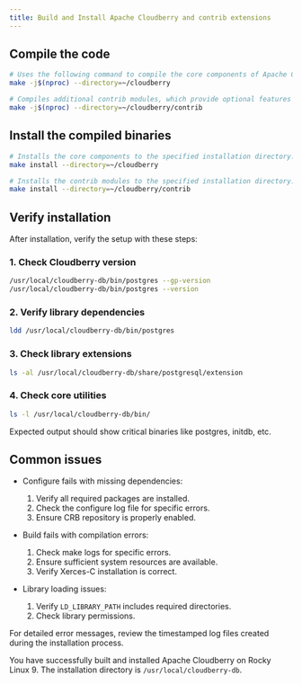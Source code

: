 ```yaml
---
title: Build and Install Apache Cloudberry and contrib extensions
---
```


## Compile the code

```bash
# Uses the following command to compile the core components of Apache Cloudberry:
make -j$(nproc) --directory=~/cloudberry

# Compiles additional contrib modules, which provide optional features and extensions:
make -j$(nproc) --directory=~/cloudberry/contrib
```

## Install the compiled binaries

```bash
# Installs the core components to the specified installation directory:
make install --directory=~/cloudberry

# Installs the contrib modules to the specified installation directory:
make install --directory=~/cloudberry/contrib
```

## Verify installation

After installation, verify the setup with these steps:

### 1. Check Cloudberry version

```bash
/usr/local/cloudberry-db/bin/postgres --gp-version
/usr/local/cloudberry-db/bin/postgres --version
```

### 2. Verify library dependencies

```bash
ldd /usr/local/cloudberry-db/bin/postgres
```

### 3. Check library extensions

```bash
ls -al /usr/local/cloudberry-db/share/postgresql/extension
```

### 4. Check core utilities

```bash
ls -l /usr/local/cloudberry-db/bin/
```
Expected output should show critical binaries like postgres, initdb, etc.

## Common issues

- Configure fails with missing dependencies:

    1. Verify all required packages are installed.
    2. Check the configure log file for specific errors.
    3. Ensure CRB repository is properly enabled.

- Build fails with compilation errors:

    1. Check make logs for specific errors.
    2. Ensure sufficient system resources are available.
    3. Verify Xerces-C installation is correct.

- Library loading issues:

    1. Verify `LD_LIBRARY_PATH` includes required directories.
    2. Check library permissions.

For detailed error messages, review the timestamped log files created during the installation process.

You have successfully built and installed Apache Cloudberry on Rocky Linux 9. The installation directory is `/usr/local/cloudberry-db`.
